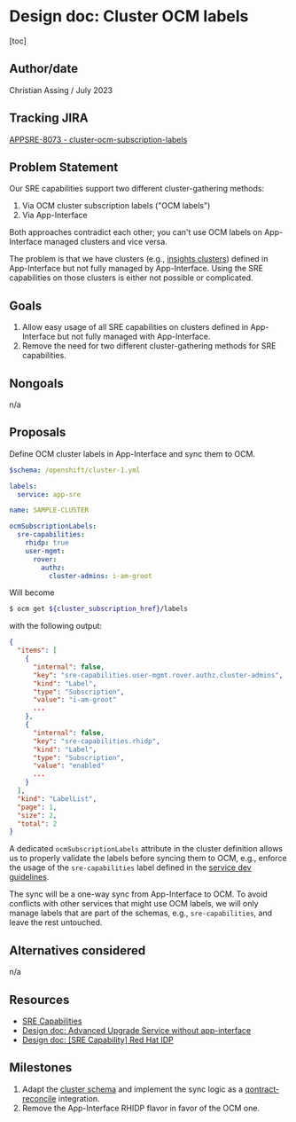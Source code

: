 # Design doc: Cluster OCM labels

[toc]

## Author/date

Christian Assing / July 2023

## Tracking JIRA

[APPSRE-8073 - cluster-ocm-subscription-labels](https://issues.redhat.com/browse/APPSRE-8073)

## Problem Statement

Our SRE capabilities support two different cluster-gathering methods:

1. Via OCM cluster subscription labels ("OCM labels")
1. Via App-Interface

Both approaches contradict each other; you can't use OCM labels on App-Interface managed clusters and vice versa.

The problem is that we have clusters (e.g., [insights clusters](/data/openshift/insights/)) defined in App-Interface but not fully managed by App-Interface. Using the SRE capabilities on those clusters is either not possible or complicated.


## Goals

1. Allow easy usage of all SRE capabilities on clusters defined in App-Interface but not fully managed with App-Interface.
1. Remove the need for two different cluster-gathering methods for SRE capabilities.

## Nongoals

n/a

## Proposals

Define OCM cluster labels in App-Interface and sync them to OCM.

```yaml
$schema: /openshift/cluster-1.yml

labels:
  service: app-sre

name: SAMPLE-CLUSTER

ocmSubscriptionLabels:
  sre-capabilities:
    rhidp: true
    user-mgmt:
      rover:
        authz:
          cluster-admins: i-am-groot

```

Will become

```bash
$ ocm get ${cluster_subscription_href}/labels
```

with the following output:

```json
{
  "items": [
    {
      "internal": false,
      "key": "sre-capabilities.user-mgmt.rover.authz.cluster-admins",
      "kind": "Label",
      "type": "Subscription",
      "value": "i-am-groot"
      ...
    },
    {
      "internal": false,
      "key": "sre-capabilities.rhidp",
      "kind": "Label",
      "type": "Subscription",
      "value": "enabled"
      ...
    }
  ],
  "kind": "LabelList",
  "page": 1,
  "size": 2,
  "total": 2
}
```

A dedicated `ocmSubscriptionLabels` attribute in the cluster definition allows us to properly validate the labels before syncing them to OCM, e.g., enforce the usage of the `sre-capabilities` label defined in the [service dev guidelines](https://service.pages.redhat.com/dev-guidelines/docs/sre-capabilities/framework/ocm-labels/).

The sync will be a one-way sync from App-Interface to OCM. To avoid conflicts with other services that might use OCM labels, we will only manage labels that are part of the schemas, e.g., `sre-capabilities`, and leave the rest untouched.

## Alternatives considered

n/a

## Resources

* [SRE Capabilities](https://source.redhat.com/groups/public/sre/wiki/sre_capabilities)
* [Design doc: Advanced Upgrade Service without app-interface](/docs/app-sre/design-docs/advanced-upgrade-service.md)
* [Design doc: [SRE Capability] Red Hat IDP](/docs/app-sre/design-docs/redhat-idp.md)

## Milestones

1. Adapt the [cluster schema](https://github.com/app-sre/qontract-schemas/blob/main/schemas/openshift/cluster-1.yml) and implement the sync logic as a [qontract-reconcile](https://github.com/app-sre/qontract-reconcile) integration.
1. Remove the App-Interface RHIDP flavor in favor of the OCM one.

